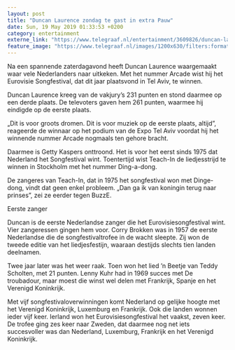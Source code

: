```yaml
---
layout: post
title: "Duncan Laurence zondag te gast in extra Pauw"
date: Sun, 19 May 2019 01:33:53 +0200
category: entertainment
externe_link: "https://www.telegraaf.nl/entertainment/3609826/duncan-laurence-zondag-te-gast-in-extra-pauw"
feature_image: "https://www.telegraaf.nl/images/1200x630/filters:format(jpeg):quality(80)/cdn-kiosk-api.telegraaf.nl/6beb6faa-79c5-11e9-ac2b-0217670beecd.jpg"
---
```


<p class="intro">Na een spannende zaterdagavond heeft Duncan Laurence waargemaakt waar vele Nederlanders naar uitkeken. Met het nummer Arcade wist hij het Eurovisie Songfestival, dat dit jaar plaatsvond in Tel Aviv, te winnen.</p> <p>Duncan Laurence kreeg van de vakjury’s 231 punten en stond daarmee op een derde plaats. De televoters gaven hem 261 punten, waarmee hij eindigde op de eerste plaats.</p><p>„Dit is voor groots dromen. Dit is voor muziek op de eerste plaats, altijd”, reageerde de winnaar op het podium van de Expo Tel Aviv voordat hij het winnende nummer Arcade nogmaals ten gehore bracht.</p><p>Daarmee is Getty Kaspers onttroond. Het is voor het eerst sinds 1975 dat Nederland het Songfestival wint. Toentertijd wist Teach-In de liedjesstrijd te winnen in Stockholm met het nummer Ding-a-dong.</p><p>De zangeres van Teach-In, dat in 1975 het songfestival won met Dinge-dong, vindt dat geen enkel probleem. „Dan ga ik van koningin terug naar prinses”, zei ze eerder tegen BuzzE.</p><p>Eerste zanger</p><p>Duncan is de eerste Nederlandse zanger die het Eurovisiesongfestival wint. Vier zangeressen gingen hem voor. Corry Brokken was in 1957 de eerste Nederlandse die de songfestivaltrofee in de wacht sleepte. Zij won de tweede editie van het liedjesfestijn, waaraan destijds slechts tien landen deelnamen.</p><p>Twee jaar later was het weer raak. Toen won het lied ’n Beetje van Teddy Scholten, met 21 punten. Lenny Kuhr had in 1969 succes met De troubadour, maar moest die winst wel delen met Frankrijk, Spanje en het Verenigd Koninkrijk.</p><p>Met vijf songfestivaloverwinningen komt Nederland op gelijke hoogte met het Verenigd Koninkrijk, Luxemburg en Frankrijk. Ook die landen wonnen ieder vijf keer. Ierland won het Eurovisiesongfestival het vaakst, zeven keer. De trofee ging zes keer naar Zweden, dat daarmee nog net iets succesvoller was dan Nederland, Luxemburg, Frankrijk en het Verenigd Koninkrijk.</p>
